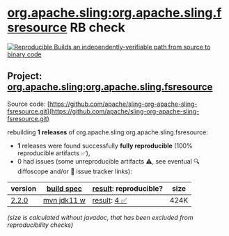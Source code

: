 [org.apache.sling:org.apache.sling.fsresource](https://central.sonatype.com/artifact/org.apache.sling/org.apache.sling.fsresource/versions) RB check
=======

[![Reproducible Builds](https://reproducible-builds.org/images/logos/rb.svg) an independently-verifiable path from source to binary code](https://reproducible-builds.org/)

## Project: [org.apache.sling:org.apache.sling.fsresource](https://central.sonatype.com/artifact/org.apache.sling/org.apache.sling.fsresource/versions)

Source code: [https://github.com/apache/sling-org-apache-sling-fsresource.git](https://github.com/apache/sling-org-apache-sling-fsresource.git)

rebuilding **1 releases** of org.apache.sling:org.apache.sling.fsresource:
- **1** releases were found successfully **fully reproducible** (100% reproducible artifacts :white_check_mark:),
- 0 had issues (some unreproducible artifacts :warning:, see eventual :mag: diffoscope and/or :memo: issue tracker links):

| version | [build spec](/BUILDSPEC.md) | [result](https://reproducible-builds.org/docs/jvm/): reproducible? | size |
| -- | --------- | ------ | -- |
| [2.2.0](https://central.sonatype.com/artifact/org.apache.sling/org.apache.sling.fsresource/2.2.0/pom) | [mvn jdk11 w](org.apache.sling.fsresource-2.2.0.buildspec) | [result](org.apache.sling.fsresource-2.2.0.buildinfo): [4 :white_check_mark: ](org.apache.sling.fsresource-2.2.0.buildcompare) | 424K |

<i>(size is calculated without javadoc, that has been excluded from reproducibility checks)</i>
